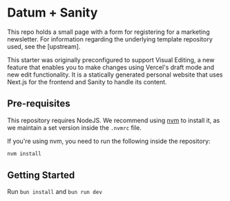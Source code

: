 # Datum + Sanity

This repo holds a small page with a form for registering for a marketing newsletter. For information regarding the underlying template repository used, see the [upstream].

This starter was originally preconfigured to support Visual Editing, a new feature that enables you to make changes using Vercel's draft mode and new edit functionality. It is a statically generated personal website that uses Next.js for the frontend and Sanity to handle its content.

## Pre-requisites

This repository requires NodeJS. We recommend using [nvm](https://nvm.sh) to install it, as we maintain a set version
inside the `.nvmrc` file.

If you're using nvm, you need to run the following inside the repository:

```bash
nvm install
```

## Getting Started

Run `bun install` and `bun run dev`
